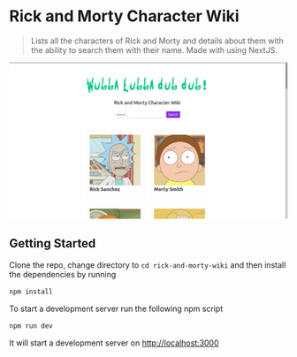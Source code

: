 # Rick and Morty Character Wiki

> Lists all the characters of Rick and Morty and details about them with the ability to search them with their name. Made with using NextJS.

![](./github/screen.png)

## Getting Started

Clone the repo, change directory to `cd rick-and-morty-wiki` and then install the dependencies by running <br />

```bash
npm install
```

To start a development server run the following npm script

```bash
npm run dev
```

It will start a development server on [http://localhost:3000](http://localhost:3000)
